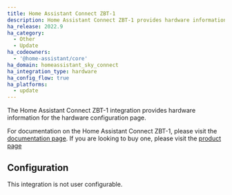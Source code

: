 ```yaml
---
title: Home Assistant Connect ZBT-1
description: Home Assistant Connect ZBT-1 provides hardware information for the hardware configuration page.
ha_release: 2022.9
ha_category:
  - Other
  - Update
ha_codeowners:
  - '@home-assistant/core'
ha_domain: homeassistant_sky_connect
ha_integration_type: hardware
ha_config_flow: true
ha_platforms:
  - update
---
```


The Home Assistant Connect ZBT-1 integration provides hardware information for the hardware configuration page.

For documentation on the Home Assistant Connect ZBT-1, please visit the [documentation page](https://support.nabucasa.com/hc/en-us/categories/24734620813469).
If you are looking to buy one, please visit the [product page](https://home-assistant.io/connectzbt1)

## Configuration

This integration is not user configurable.
